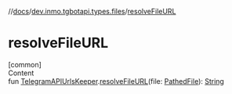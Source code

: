 //[docs](../../index.md)/[dev.inmo.tgbotapi.types.files](index.md)/[resolveFileURL](resolve-file-u-r-l.md)



# resolveFileURL  
[common]  
Content  
fun [TelegramAPIUrlsKeeper](../dev.inmo.tgbotapi.utils/-telegram-a-p-i-urls-keeper/index.md).[resolveFileURL](resolve-file-u-r-l.md)(file: [PathedFile](-pathed-file/index.md)): [String](https://kotlinlang.org/api/latest/jvm/stdlib/kotlin/-string/index.html)  



